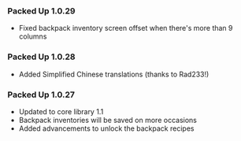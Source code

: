### Packed Up 1.0.29
- Fixed backpack inventory screen offset when there's more than 9 columns

### Packed Up 1.0.28
- Added Simplified Chinese translations (thanks to Rad233!)

### Packed Up 1.0.27
- Updated to core library 1.1
- Backpack inventories will be saved on more occasions
- Added advancements to unlock the backpack recipes
